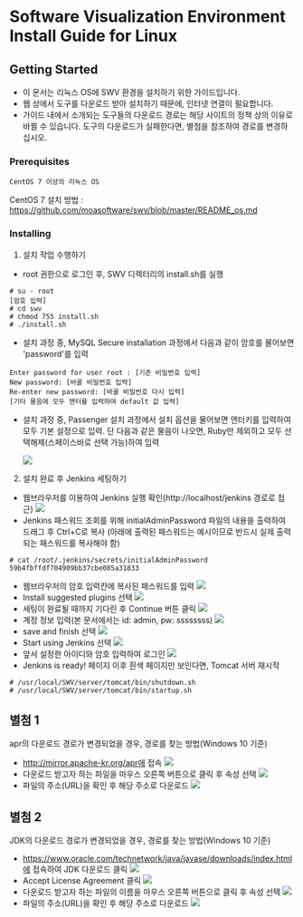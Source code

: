 # Software Visualization Environment Install Guide for Linux

## Getting Started

- 이 문서는 리눅스 OS에 SWV 환경을 설치하기 위한 가이드입니다.
- 웹 상에서 도구를 다운로드 받아 설치하기 때문에, 인터넷 연결이 필요합니다.
- 가이드 내에서 소개되는 도구들의 다운로드 경로는 해당 사이트의 정책 상의 이유로 바뀔 수 있습니다. 도구의 다운로드가 실패한다면, 별첨을 참조하여 경로를 변경하십시오.

### Prerequisites
```
CentOS 7 이상의 리눅스 OS
```
CentOS 7 설치 방법 : https://github.com/moasoftware/swv/blob/master/README_os.md

### Installing

1. 설치 작업 수행하기
- root 권한으로 로그인 후, SWV 디렉터리의 install.sh를 실행
```
# su - root
[암호 입력]
# cd swv
# chmod 755 install.sh
# ./install.sh
```

- 설치 과정 중, MySQL Secure installation 과정에서 다음과 같이 암호를 물어보면 'password'를 입력

```
Enter password for user root : [기존 비밀번호 입력]
New password: [바꿀 비밀번호 입력]
Re-enter new password: [바꿀 비밀번호 다시 입력]
[기타 물음에 모두 엔터를 입력하여 default 값 입력]
```

- 설치 과정 중, Passenger 설치 과정에서 설치 옵션을 물어보면 엔터키를 입력하여 모두 기본 설정으로 입력. 단 다음과 같은 물음이 나오면, Ruby만 제외하고 모두 선택해제(스페이스바로 선택 가능)하여 입력

  ![](C:/Users/ws/Desktop/swv2/swv/images/011_rubysetting.jpg)



2. 설치 완료 후 Jenkins 세팅하기

- 웹브라우저를 이용하여 Jenkins 실행 확인(http://localhost/jenkins 경로로 접근)
  ![](C:/Users/ws/Desktop/swv2/swv/images/003_jenkinsresult1.jpg)
- Jenkins 패스워드 조회를 위해 initialAdminPassword 파일의 내용을 출력하여 드래그 후 Ctrl+C로 복사 (아래에 출력된 패스워드는 예시이므로 반드시 실제 출력되는 패스워드를 복사해야 함)

```
# cat /root/.jenkins/secrets/initialAdminPassword
59b4fbffdf704909bb37cbe085a31833

```

- 웹브라우저의 암호 입력칸에 복사된 패스워드를 입력
  ![](C:/Users/ws/Desktop/swv2/swv/images/004_jenkinsresult2.jpg)
- Install suggested plugins 선택
  ![](C:/Users/ws/Desktop/swv2/swv/images/005_jenkinsresult3.jpg)
- 세팅이 완료될 때까지 기다린 후 Continue 버튼 클릭
  ![](C:/Users/ws/Desktop/swv2/swv/images/006_jenkinsresult4.jpg)
- 계정 정보 입력(본 문서에서는 id: admin, pw: ssssssss)
  ![](C:/Users/ws/Desktop/swv2/swv/images/007_jenkinsresult5.jpg)
- save and finish 선택
  ![](C:/Users/ws/Desktop/swv2/swv/images/008_jenkinsresult6.jpg)
- Start using Jenkins 선택
  ![](C:/Users/ws/Desktop/swv2/swv/images/009_jenkinsresult7.jpg)
- 앞서 설정한 아이디와 암호 입력하여 로그인
  ![](C:/Users/ws/Desktop/swv2/swv/images/010_jenkinsresult8.jpg)
- Jenkins is ready! 페이지 이후 흰색 페이지만 보인다면, Tomcat 서버 재시작

```
# /usr/local/SWV/server/tomcat/bin/shutdown.sh
# /usr/local/SWV/server/tomcat/bin/startup.sh

```



## 별첨 1
apr의 다운로드 경로가 변경되었을 경우, 경로를 찾는 방법(Windows 10 기준)
- http://mirror.apache-kr.org/apr에 접속
![](images/013_aprsite1.jpg)
- 다운로드 받고자 하는 파일을 마우스 오른쪽 버튼으로 클릭 후 속성 선택
![](images/014_aprsite2.jpg)
- 파일의 주소(URL)을 확인 후 해당 주소로 다운로드
![](images/015_aprsite3.jpg)



## 별첨 2
JDK의 다운로드 경로가 변경되었을 경우, 경로를 찾는 방법(Windows 10 기준)
- https://www.oracle.com/technetwork/java/javase/downloads/index.html에 접속하여 JDK 다운로드 클릭
![](images/016_jdksite1.jpg)
- Accept License Agreement 클릭
![](images/017_jdksite2.jpg)
- 다운로드 받고자 하는 파일의 이름을 마우스 오른쪽 버튼으로 클릭 후 속성 선택
![](images/018_jdksite3.jpg)
- 파일의 주소(URL)을 확인 후 해당 주소로 다운로드
![](images/019_jdksite4.jpg)
